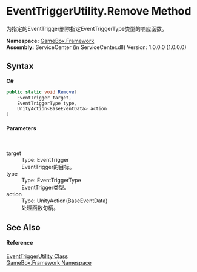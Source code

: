 # EventTriggerUtility.Remove Method 
 

为指定的EventTrigger删除指定EventTriggerType类型的响应函数。

**Namespace:**&nbsp;<a href="a8957fe6-9cc0-3a6d-cd5c-a2a246efee1e">GameBox.Framework</a><br />**Assembly:**&nbsp;ServiceCenter (in ServiceCenter.dll) Version: 1.0.0.0 (1.0.0.0)

## Syntax

**C#**<br />
``` C#
public static void Remove(
	EventTrigger target,
	EventTriggerType type,
	UnityAction<BaseEventData> action
)
```


#### Parameters
&nbsp;<dl><dt>target</dt><dd>Type: EventTrigger<br />EventTrigger的目标。</dd><dt>type</dt><dd>Type: EventTriggerType<br />EventTrigger类型。</dd><dt>action</dt><dd>Type: UnityAction(BaseEventData)<br />处理函数句柄。</dd></dl>

## See Also


#### Reference
<a href="9a3d38ce-6d92-e5ee-78c6-a02b7213cddf">EventTriggerUtility Class</a><br /><a href="a8957fe6-9cc0-3a6d-cd5c-a2a246efee1e">GameBox.Framework Namespace</a><br />
